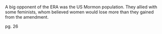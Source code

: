 
A big opponent of the ERA was the US Mormon population. They allied with some feminists, whom believed women would lose more than they gained from the amendment.

pg. 26